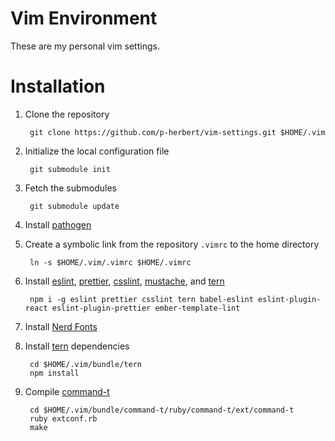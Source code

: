 # Vim Environment

These are my personal vim settings.

# Installation

1. Clone the repository

        git clone https://github.com/p-herbert/vim-settings.git $HOME/.vim

2. Initialize the local configuration file

        git submodule init

3. Fetch the submodules

        git submodule update

4. Install [pathogen]

5. Create a symbolic link from the repository `.vimrc` to the home directory

        ln -s $HOME/.vim/.vimrc $HOME/.vimrc

6. Install [eslint], [prettier], [csslint], [mustache], and [tern]

        npm i -g eslint prettier csslint tern babel-eslint eslint-plugin-react eslint-plugin-prettier ember-template-lint

7. Install [Nerd Fonts]

8. Install [tern] dependencies

        cd $HOME/.vim/bundle/tern
        npm install

9. Compile [command-t]

        cd $HOME/.vim/bundle/command-t/ruby/command-t/ext/command-t
        ruby extconf.rb
        make

[pathogen]: https://github.com/tpope/vim-pathogen
[eslint]: https://eslint.org
[prettier]: https://prettier.io
[csslint]: https://github.com/CSSLint/csslint
[Nerd Fonts]: https://github.com/ryanoasis/nerd-fonts
[tern]: https://ternjs.net
[command-t]: https://github.com/wincent/command-t
[mustache]: https://github.com/ember-template-lint/ember-template-lint
